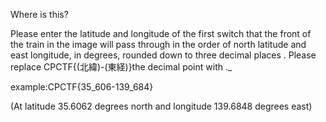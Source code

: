 Where is this?

Please enter the latitude and longitude of the first switch that the front of the train in the image will pass through in the order of north latitude and east longitude, in degrees, rounded down to three decimal places . Please replace CPCTF{(北緯)-(東経)}the decimal point with ._

example:CPCTF{35_606-139_684}

(At latitude 35.6062 degrees north and longitude 139.6848 degrees east)

